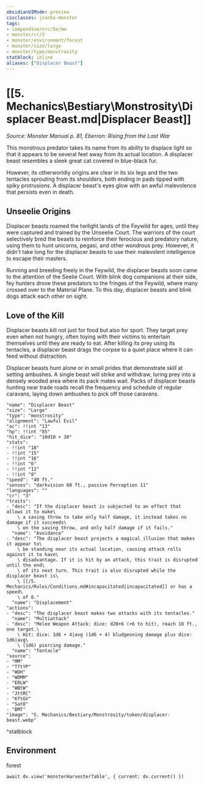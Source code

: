 ```yaml
---
obsidianUIMode: preview
cssclasses: json5e-monster
tags:
- compendium/src/5e/mm
- monster/cr/3
- monster/environment/forest
- monster/size/large
- monster/type/monstrosity
statblock: inline
aliases: ["Displacer Beast"]
---
```

# [[5. Mechanics\Bestiary\Monstrosity\Displacer Beast.md|Displacer Beast]]
*Source: Monster Manual p. 81, Eberron: Rising from the Last War*  

This monstrous predator takes its name from its ability to displace light so that it appears to be several feet away from its actual location. A displacer beast resembles a sleek great cat covered in blue-black fur.

However, its otherworldly origins are clear in its six legs and the two tentacles sprouting from its shoulders, both ending in pads tipped with spiky protrusions. A displacer beast's eyes glow with an awful malevolence that persists even in death.

## Unseelie Origins

Displacer beasts roamed the twilight lands of the Feywild for ages, until they were captured and trained by the Unseelie Court. The warriors of the court selectively bred the beasts to reinforce their ferocious and predatory nature, using them to hunt unicorns, pegasi, and other wondrous prey. However, it didn't take long for the displacer beasts to use their malevolent intelligence to escape their masters.

Running and breeding freely in the Feywild, the displacer beasts soon came to the attention of the Seelie Court. With blink dog companions at their side, fey hunters drove these predators to the fringes of the Feywild, where many crossed over to the Material Plane. To this day, displacer beasts and blink dogs attack each other on sight.

## Love of the Kill

Displacer beasts kill not just for food but also for sport. They target prey even when not hungry, often toying with their victims to entertain themselves until they are ready to eat. After killing its prey using its tentacles, a displacer beast drags the corpse to a quiet place where it can feed without distraction.

Displacer beasts hunt alone or in small prides that demonstrate skill at setting ambushes. A single beast will strike and withdraw, luring prey into a densely wooded area where its pack mates wait. Packs of displacer beasts hunting near trade roads recall the frequency and schedule of regular caravans, laying down ambushes to pick off those caravans.

```statblock
"name": "Displacer Beast"
"size": "Large"
"type": "monstrosity"
"alignment": "Lawful Evil"
"ac": !!int "13"
"hp": !!int "85"
"hit_dice": "10d10 + 30"
"stats":
- !!int "18"
- !!int "15"
- !!int "16"
- !!int "6"
- !!int "12"
- !!int "8"
"speed": "40 ft."
"senses": "darkvision 60 ft., passive Perception 11"
"languages": ""
"cr": "3"
"traits":
- "desc": "If the displacer beast is subjected to an effect that allows it to make\
    \ a saving throw to take only half damage, it instead takes no damage if it succeeds\
    \ on the saving throw, and only half damage if it fails."
  "name": "Avoidance"
- "desc": "The displacer beast projects a magical illusion that makes it appear to\
    \ be standing near its actual location, causing attack rolls against it to have\
    \ disadvantage. If it is hit by an attack, this trait is disrupted until the end\
    \ of its next turn. This trait is also disrupted while the displacer beast is\
    \ [[/5. Mechanics/Rules/Conditions.md#incapacitated|incapacitated]] or has a speed\
    \ of 0."
  "name": "Displacement"
"actions":
- "desc": "The displacer beast makes two attacks with its tentacles."
  "name": "Multiattack"
- "desc": "Melee Weapon Attack: dice: d20+6 (+6 to hit), reach 10 ft., one target.\
    \ Hit: dice: 1d6 + 4|avg (1d6 + 4) bludgeoning damage plus dice: 1d6|avg\
    \ (1d6) piercing damage."
  "name": "Tentacle"
"source":
- "MM"
- "TftYP"
- "WDH"
- "WDMM"
- "ERLW"
- "WBtW"
- "JttRC"
- "KftGV"
- "SatO"
- "BMT"
"image": "5. Mechanics/Bestiary/Monstrosity/token/displacer-beast.webp"
```
^statblock

## Environment

forest

```dataviewjs
await dv.view('monsterHarvesterTable', { current: dv.current() })
```